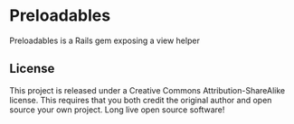 # Preloadables

Preloadables is a Rails gem exposing a view helper

## License

This project is released under a Creative Commons Attribution-ShareAlike license. This requires that you both credit the original author and open source your own project. Long live open source software!
